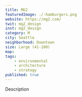 ```yaml
---
title: MG2
featuredImage: ./-hamburgers.png
website: https://mg2.com/
twit: mg2_design
inst: mg2_design
category: M
city: Seattle
neighborhood: Downtown
size: Large (41-100)
map: 
tags:
    - environmental
    - architecture
    - strategy
published: true
---
```


Description
